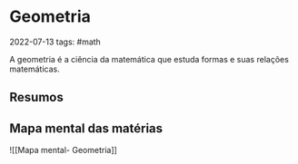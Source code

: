 # Geometria
2022-07-13
tags:  #math 

A geometria é a ciência da matemática que estuda formas e suas relações matemáticas.

## Resumos



## Mapa mental das matérias

![[Mapa mental- Geometria]]

